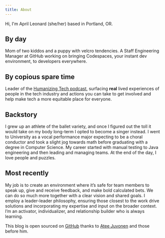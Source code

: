 ```yaml
---
title: About
---
```


<re-img src="avatar-large.jpeg"></re-img>

Hi, I'm April Leonard (she/her) based in Portland, OR.

<h2>By day</h2>
Mom of two kiddos and a puppy with velcro tendencies.
A Staff Engineering Manager at GitHub working on bringing Codespaces, your instant dev environment, to developers everywhere.

## By copious spare time
Leader of the [Humanizing Tech podcast](https://www.pdxwit.org/podcast), surfacing __real__ lived experiences of people in the tech industry and actions you can take to get involved and help make tech a more equitable place for everyone.

## Backstory
I grew up an athlete of the ballet variety, and once I figured out the toll it would take on my body long-term I opted to become a singer instead. I went to University as a vocal performance major expecting to be a choral conductor and took a slight jog towards math before graduating with a degree in Computer Science. My career started with manual testing to Java engineering and then leading and managing teams. At the end of the day, I love people and puzzles.

## Most recently
My job is to create an environment where it’s safe for team members to speak up, give and receive feedback, and make bold calculated bets. We can do so much more together with a clear vision and shared goals. I employ a leader-leader philosophy, ensuring those closest to the work drive solutions and incorporating my expertise and input on the broader context. I’m an activator, individualizer, and relationship builder who is always learning. 

This blog is open sourced on [GitHub](https://www.github.com/aprilla/blog/) thanks to [Atee Juvonen](https://github.com/baobabKoodaa/blog) and those before him.
<re-icons></re-icons>
